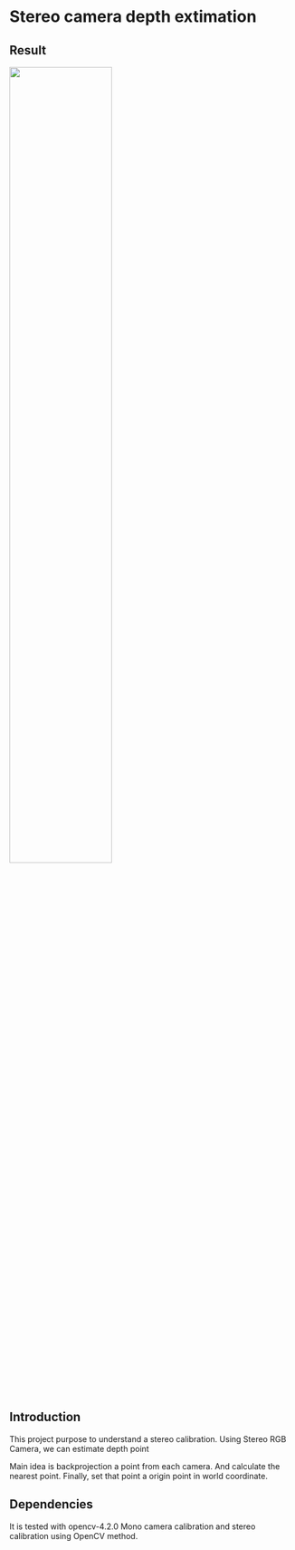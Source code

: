 # Stereo camera depth extimation


Result
------
<p>
  <img src="./result.gif" height='60%' width ='60%'>
</p>

Introduction
------------

This project purpose to understand a stereo calibration. 
Using Stereo RGB Camera, we can estimate depth point 
 
Main idea is backprojection a point from each camera. And calculate the nearest point. 
Finally, set that point a origin point in world coordinate.

Dependencies
------------
It is tested with opencv-4.2.0 
Mono camera calibration and stereo calibration using OpenCV method. 
